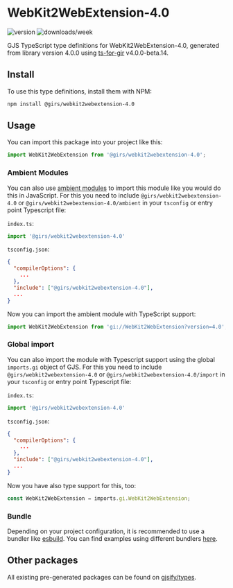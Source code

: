 
# WebKit2WebExtension-4.0

![version](https://img.shields.io/npm/v/@girs/webkit2webextension-4.0)
![downloads/week](https://img.shields.io/npm/dw/@girs/webkit2webextension-4.0)


GJS TypeScript type definitions for WebKit2WebExtension-4.0, generated from library version 4.0.0 using [ts-for-gir](https://github.com/gjsify/ts-for-gir) v4.0.0-beta.14.


## Install

To use this type definitions, install them with NPM:
```bash
npm install @girs/webkit2webextension-4.0
```

## Usage

You can import this package into your project like this:
```ts
import WebKit2WebExtension from '@girs/webkit2webextension-4.0';
```

### Ambient Modules

You can also use [ambient modules](https://github.com/gjsify/ts-for-gir/tree/main/packages/cli#ambient-modules) to import this module like you would do this in JavaScript.
For this you need to include `@girs/webkit2webextension-4.0` or `@girs/webkit2webextension-4.0/ambient` in your `tsconfig` or entry point Typescript file:

`index.ts`:
```ts
import '@girs/webkit2webextension-4.0'
```

`tsconfig.json`:
```json
{
  "compilerOptions": {
    ...
  },
  "include": ["@girs/webkit2webextension-4.0"],
  ...
}
```

Now you can import the ambient module with TypeScript support: 

```ts
import WebKit2WebExtension from 'gi://WebKit2WebExtension?version=4.0';
```

### Global import

You can also import the module with Typescript support using the global `imports.gi` object of GJS.
For this you need to include `@girs/webkit2webextension-4.0` or `@girs/webkit2webextension-4.0/import` in your `tsconfig` or entry point Typescript file:

`index.ts`:
```ts
import '@girs/webkit2webextension-4.0'
```

`tsconfig.json`:
```json
{
  "compilerOptions": {
    ...
  },
  "include": ["@girs/webkit2webextension-4.0"],
  ...
}
```

Now you have also type support for this, too:

```ts
const WebKit2WebExtension = imports.gi.WebKit2WebExtension;
```

### Bundle

Depending on your project configuration, it is recommended to use a bundler like [esbuild](https://esbuild.github.io/). You can find examples using different bundlers [here](https://github.com/gjsify/ts-for-gir/tree/main/examples).

## Other packages

All existing pre-generated packages can be found on [gjsify/types](https://github.com/gjsify/types).

